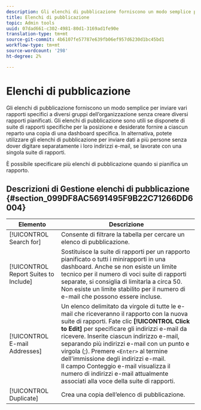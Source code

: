```yaml
---
description: Gli elenchi di pubblicazione forniscono un modo semplice per inviare vari rapporti specifici a diversi gruppi dell’organizzazione senza creare diversi rapporti pianificati. Gli elenchi di pubblicazione sono utili se disponete di suite di rapporti specifiche per la posizione e desiderate fornire a ciascun reparto una copia di una dashboard specifica. In alternativa, potete utilizzare gli elenchi di pubblicazione per inviare dati a più persone senza dover digitare separatamente i loro indirizzi e-mail, se lavorate con una singola suite di rapporti.
title: Elenchi di pubblicazione
topic: Admin tools
uuid: 07dad661-c302-4981-80d1-3169ad1fe90e
translation-type: tm+mt
source-git-commit: 4b6107fe57787e639fb06ef957d6230d1bc45bd1
workflow-type: tm+mt
source-wordcount: '298'
ht-degree: 2%

---
```



# Elenchi di pubblicazione

Gli elenchi di pubblicazione forniscono un modo semplice per inviare vari rapporti specifici a diversi gruppi dell’organizzazione senza creare diversi rapporti pianificati. Gli elenchi di pubblicazione sono utili se disponete di suite di rapporti specifiche per la posizione e desiderate fornire a ciascun reparto una copia di una dashboard specifica. In alternativa, potete utilizzare gli elenchi di pubblicazione per inviare dati a più persone senza dover digitare separatamente i loro indirizzi e-mail, se lavorate con una singola suite di rapporti.

È possibile specificare più elenchi di pubblicazione quando si pianifica un rapporto.

## Descrizioni di Gestione elenchi di pubblicazione {#section_099DF8AC5691495F9B22C71266DD6004}

| Elemento | Descrizione |
|--- |--- |
| [!UICONTROL Search for] | Consente di filtrare la tabella per cercare un elenco di pubblicazione. |
| [!UICONTROL Report Suites to Include] | Sostituisce la suite di rapporti per un rapporto pianificato o tutti i minirapporti in una dashboard. Anche se non esiste un limite tecnico per il numero di voci suite di rapporti separate, si consiglia di limitarla a circa 50. Non esiste un limite stabilito per il numero di e-mail che possono essere incluse. |
| [!UICONTROL E-mail Addresses] | Un elenco delimitato da virgole di tutte le e-mail che riceveranno il rapporto con la nuova suite di rapporti.  Fate clic **[!UICONTROL Click to Edit]** per specificare gli indirizzi e-mail da ricevere. Inserite ciascun indirizzo e-mail, separando più indirizzi e-mail con un punto e virgola (;). Premere `<Enter>` al termine dell&#39;immissione degli indirizzi e-mail. <br>Il campo Conteggio e-mail visualizza il numero di indirizzi e-mail attualmente associati alla voce della suite di rapporti. |
| [!UICONTROL Duplicate] | Crea una copia dell’elenco di pubblicazione. |
